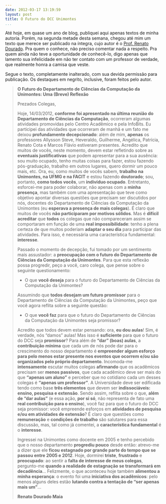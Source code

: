```yaml
---
date: 2012-03-17 13:19:59
layout: post
title: O Futuro do DCC Unimontes
...
```


Até hoje, em quase um ano de blog, publiquei aqui apenas textos de minha autoria. Porém, na segunda metade desta semana, chegou até mim um texto que merece ser publicado na íntegra, cujo autor é o [Prof. Renato Dourado](http://www.cpdee.ufmg.br/~rdmaia/). Pra quem o conhece, não preciso comentar nada a respeito. Pra quem ainda não teve a oportunidade de conhecê-lo, digo apenas que lamento sua infelicidade em não ter contato com um professor de verdade, que realmente honra a camisa que veste.

Segue o texto, completamente inalterado, com sua devida permissão para publicação. Os destaques em negrito, inclusive, foram feitos pelo autor.

> **O Futuro do Departamento de Ciências da Computação da Unimontes: Uma (Breve) Reflexão**
> 
> Prezados Colegas,
> 
> Hoje, 14/03/2012, **conforme foi apresentado na última reunião do Departamento de Ciências da Computação**, ocorreram algumas atividades promovidas pelo Centro Acadêmico e pela InfoBits. Eu participei das atividades que ocorreram de manhã e um fato me deixou **profundamente decepcionado**: além de mim, **apenas** os professores Allysson Steve, Heveraldo, Guilherme, Angélica, Patrícia, Renato Cota e Marcos Flávio estiveram presentes. Acredito que muitos de vocês, neste momento, devem estar refletindo sobre as **eventuais justificativas** que podem apresentar para a sua ausência: sou muito ocupado, tenho muitas coisas para fazer, estou fazendo pós-graduação, trabalho em outros lugares, quero dormir um pouco mais, etc. Ora, eu, como muitos de vocês sabem, **trabalho na Unimontes, na UFMG e na FACIT** e estou fazendo **doutorado**; sou, portanto, **como todos vocês**, um **indivíduo ocupado**. Entretanto, esforcei-me para poder colaborar, não apenas com a **minha presença**, mas também com uma apresentação que teve como objetivo apontar diversas questões que precisam ser discutidos por nós, docentes do Departamento de Ciências da Computação da Unimontes (eu **esperava a presença de mais colegas**). É claro que muitos de vocês **não participaram por motivos sólidos**. Mas é **difícil acreditar** que **todos** os colegas que não compareceram assim se comportaram em função de uma **real impossibilidade**: tenho a plena certeza de que muitos poderiam **adaptar o seu dia** para participar das atividades. Para isso, é necessária uma característica fundamental: **interesse**.
> 
> Passado o momento de decepção, fui tomado por um sentimento mais assustador: a **preocupação com o futuro do Departamento de Ciências da Computação da Unimontes**. Para que esta reflexão possa progredir, peço a você, caro colega, que pense sobre o seguinte questionamento:
> 
>   * O que **você deseja** para o futuro do Departamento de Ciências da Computação da Unimontes?
> 
> Assumindo que **todos desejam um futuro promissor** para o Departamento de Ciências da Computação da Unimontes, peço que você agora reflita sobre a seguinte questão:
> 
>   * O que **você faz** para que o futuro do Departamento de Ciências da Computação da Unimontes seja promissor?
> 
> Acredito que todos devem estar pensando: ora, **eu dou aulas**! Sim, é verdade, nós “damos” aulas! Mas isso é **suficiente** para que o futuro do DCC seja **promissor**? Para além de **“dar” (boas) aulas**, a **contribuição mínima** que cada um de nós pode dar para o crescimento do nosso departamento é **empreender algum esforço para pelo menos estar presente nos eventos que ocorrem e/ou são organizados pelo próprio departamento**. Incomoda-me **intensamente** escutar muitos colegas **afirmando** que os acadêmicos precisam ser **menos passivos**, que cada acadêmico deve ser mais do que **“apenas um aluno”** e perceber que no cotidiano cada um desses colegas é **“apenas um professor”**. A Universidade deve ser edificada tendo como base **três elementos** que devem ser **indissociáveis: ensino, pesquisa e extensão**. Sendo assim, reflita sobre o que, **além de “dar aulas”** (e essa ação, **por si só**, não representa de fato uma **real contribuição para o ensino**), você faz para que o futuro do DCC seja promissor: você empreende esforços em **atividades de pesquisa e/ou em atividades de extensão**? É claro que questões como **remuneração** e **condições de trabalho** são salutares para essa discussão, mas, tal como já comentei, a **característica fundamental** é o **interesse**.
> 
> Ingressei na Unimontes como docente em 2005 e tenho percebido que o nosso departamento **progrediu pouco** desde então: atrevo-me a dizer que ele **ficou estagnado por grande parte do tempo que se passou entre 2005 e 2012**. Hoje, dormirei **triste**, **frustrado** e **preocupado**: ao sentir a **falta de interesse de meus colegas**, pergunto-me **quando a realidade de estagnação se transformará em decadência**... Felizmente, o que aconteceu hoje também **alimentou a minha esperança**: o evento foi uma **iniciativa dos acadêmicos**: pelo menos alguns deles estão **lutando contra a tentação de “ser apenas mais um”**...
> 
> **Renato Dourado Maia**
